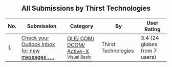 ﻿<div align="center">

## All Submissions by Thirst Technologies

</div>

No.  | Submission | Category | By   | User Rating
---- | ---------- | -------- | ---- | -----------
1 | [Check your Outlook Inbox for new messages \. \. \.<br />](https://github.com/Planet-Source-Code/thirst-technologies-check-your-outlook-inbox-for-new-messages__1-2215) | [OLE/ COM/ DCOM/ Active\-X<br /><sup>Visual Basic</sup>](../ByCategory/ole-com-dcom-active-x__1-29.md) | Thirst Technologies | 3.4 (24 globes from 7 users)
